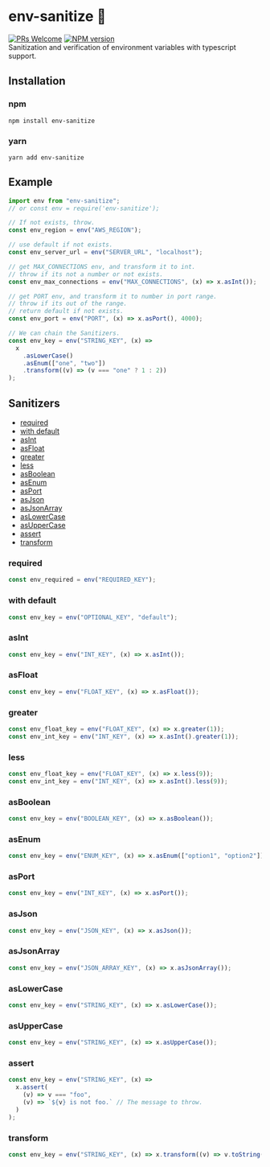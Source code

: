 # env-sanitize 🧹

[![PRs Welcome](https://img.shields.io/badge/PRs-welcome-brightgreen.svg?style=flat-square)](http://makeapullrequest.com)
[![NPM version](https://img.shields.io/npm/v/env-sanitize.svg)](https://www.npmjs.com/package/env-sanitize)  
Sanitization and verification of environment variables with typescript support.

## Installation

### npm

```
npm install env-sanitize
```

### yarn

```
yarn add env-sanitize
```

## Example

```javascript
import env from "env-sanitize";
// or const env = require('env-sanitize');

// If not exists, throw.
const env_region = env("AWS_REGION");

// use default if not exists.
const env_server_url = env("SERVER_URL", "localhost");

// get MAX_CONNECTIONS env, and transform it to int.
// throw if its not a number or not exists.
const env_max_connections = env("MAX_CONNECTIONS", (x) => x.asInt());

// get PORT env, and transform it to number in port range.
// throw if its out of the range.
// return default if not exists.
const env_port = env("PORT", (x) => x.asPort(), 4000);

// We can chain the Sanitizers.
const env_key = env("STRING_KEY", (x) =>
  x
    .asLowerCase()
    .asEnum(["one", "two"])
    .transform((v) => (v === "one" ? 1 : 2))
);
```

## Sanitizers

- [required](#required)
- [with default](#with-default)
- [asInt](#asint)
- [asFloat](#asfloat)
- [greater](#greater)
- [less](#less)
- [asBoolean](#asboolean)
- [asEnum](#asenum)
- [asPort](#asport)
- [asJson](#asjson)
- [asJsonArray](#asjsonarray)
- [asLowerCase](#aslowercase)
- [asUpperCase](#asuppercase)
- [assert](#assert)
- [transform](#transform)

### required

```javascript
const env_required = env("REQUIRED_KEY");
```

### with default

```javascript
const env_key = env("OPTIONAL_KEY", "default");
```

### asInt

```javascript
const env_key = env("INT_KEY", (x) => x.asInt());
```

### asFloat

```javascript
const env_key = env("FLOAT_KEY", (x) => x.asFloat());
```

### greater

```javascript
const env_float_key = env("FLOAT_KEY", (x) => x.greater(1));
const env_int_key = env("INT_KEY", (x) => x.asInt().greater(1));
```

### less

```javascript
const env_float_key = env("FLOAT_KEY", (x) => x.less(9));
const env_int_key = env("INT_KEY", (x) => x.asInt().less(9));
```

### asBoolean

```javascript
const env_key = env("BOOLEAN_KEY", (x) => x.asBoolean());
```

### asEnum

```javascript
const env_key = env("ENUM_KEY", (x) => x.asEnum(["option1", "option2"]));
```

### asPort

```javascript
const env_key = env("INT_KEY", (x) => x.asPort());
```

### asJson

```javascript
const env_key = env("JSON_KEY", (x) => x.asJson());
```

### asJsonArray

```javascript
const env_key = env("JSON_ARRAY_KEY", (x) => x.asJsonArray());
```

### asLowerCase

```javascript
const env_key = env("STRING_KEY", (x) => x.asLowerCase());
```

### asUpperCase

```javascript
const env_key = env("STRING_KEY", (x) => x.asUpperCase());
```

### assert

```javascript
const env_key = env("STRING_KEY", (x) =>
  x.assert(
    (v) => v === "foo",
    (v) => `${v} is not foo.` // The message to throw.
  )
);
```

### transform

```javascript
const env_key = env("STRING_KEY", (x) => x.transform((v) => v.toString().toLowerCase()););
```
